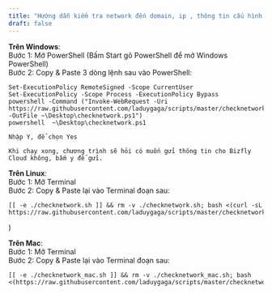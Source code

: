 ```yaml
---
title: "Hướng dẫn kiểm tra network đến domain, ip , thông tin cấu hình máy client trên windows, linux, mac os. Sau đó, có thể gửi thông tin trên đến bizflycloud support"
draft: false
---
```



**Trên Windows**:<br />
	Bước 1: Mở PowerShell (Bấm Start gõ PowerShell để mở Windows PowerShell)<br />
	Bước 2: Copy & Paste 3 dòng lệnh sau vào PowerShell:<br />

	Set-ExecutionPolicy RemoteSigned -Scope CurrentUser
	Set-ExecutionPolicy -Scope Process -ExecutionPolicy Bypass
	powershell -Command ("Invoke-WebRequest -Uri https://raw.githubusercontent.com/laduygaga/scripts/master/checknetwork.ps1  -OutFile ~\Desktop\checknetwork.ps1")
	powershell  ~\Desktop\checknetwork.ps1

	Nhập Y, để chọn Yes

	Khi chạy xong, chương trình sẽ hỏi có muốn gửi thông tin cho Bizfly Cloud không, bấm y để gửi.


**Trên Linux**:<br />
	Bước 1: Mở Terminal<br />
	Bước 2: Copy & Paste lại vào Terminal đoạn sau:<br />

	[[ -e ./checknetwork.sh ]] && rm -v ./checknetwork.sh; bash <(curl -sL https://raw.githubusercontent.com/laduygaga/scripts/master/checknetwork.sh)
)


**Trên Mac**:<br />
	Bước 1: Mở Terminal <br />
	Bước 2: Copy & Paste lại vào Terminal đoạn sau:<br />

	[[ -e ./checknetwork_mac.sh ]] && rm -v ./checknetwork_mac.sh; bash <(https://raw.githubusercontent.com/laduygaga/scripts/master/checknetwork_mac.sh)

